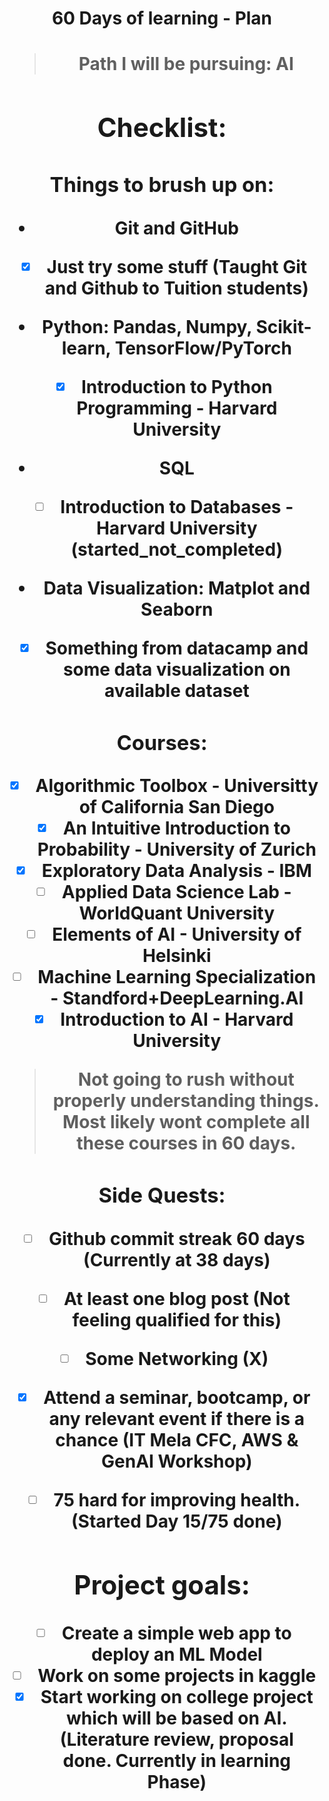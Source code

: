 <center><h1> 60 Days of learning - Plan <h1><center>

> Path I will be pursuing: **AI**

## Checklist:

### Things to brush up on:

- Git and GitHub
- [X] Just try some stuff (**Taught Git and Github to Tuition students**)
- Python: Pandas, Numpy, Scikit-learn, TensorFlow/PyTorch
- [X] Introduction to Python Programming - Harvard University
- SQL
- [ ] Introduction to Databases - Harvard University (**started_not_completed**)
- Data Visualization: Matplot and Seaborn
- [X] Something from datacamp and some data visualization on available dataset

### Courses:

- [X] Algorithmic Toolbox - Universitty of California San Diego
- [X] An Intuitive Introduction to Probability - University of Zurich
- [x] Exploratory Data Analysis - IBM
- [ ] Applied Data Science Lab - WorldQuant University
- [ ] Elements of AI - University of Helsinki
- [ ] Machine Learning Specialization - Standford+DeepLearning.AI
- [X] Introduction to AI - Harvard University 

> Not going to rush without properly understanding things. Most likely wont complete all these courses in 60 days.

### Side Quests:

- [ ] Github commit streak 60 days (**Currently at 38 days**)
- [ ] At least one blog post (**Not feeling qualified for this**)
- [ ] Some Networking (**X**)
- [X] Attend a seminar, bootcamp, or any relevant event if there is a chance (**IT Mela CFC, AWS & GenAI Workshop**)
- [ ] 75 hard for improving health. (**Started Day 15/75 done**)


## Project goals:

- [ ] Create a simple web app to deploy an ML Model
- [ ] Work on some projects in kaggle
- [X] Start working on college project which will be based on AI. (**Literature review, proposal done. Currently in learning Phase**)